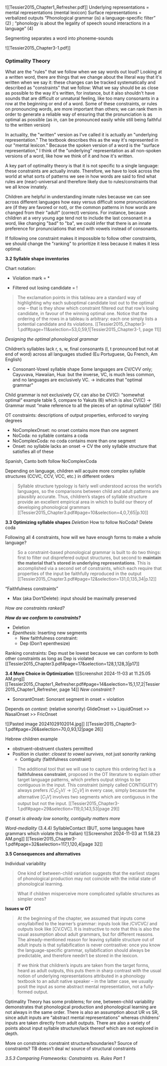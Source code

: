 ![[Tessier2015_Chapter1_Refresher.pdf]]
Underlying representations = mental representations (mental lexicon)
Surface representations = verbalized outputs
”Phonological grammar (is) a language-specific filter” (2) ; “phonology is about the legality of speech sound interactions in a language” (4)

Segmenting separates a word into phoneme-sounds



![[Tessier2015_Chapter3-1.pdf]]

### Optimality Theory 

What are the "rules" that we follow when we say words out loud? Looking at a written word, there are things that we change about the literal way that it's written when we say it: these changes can be tracked systematically and described as "constraints" that we follow: What we say should be as close as possible to the way it's written, for instance, but it also shouldn't have sounds that are difficult or unnatural feeling, like too many consonants in a row at the beginning or end of a word. Some of these constraints, or rules on pronouncing words, are more important than others; we can rank them in order to generate a reliable way of ensuring that the pronunciation is as optimal as possible (as in, can be pronounced easily while still being faithful to the written version)

In actuality, the "written" version as I've called it is actually an "underlying representation." The textbook describes this as the way it's represented in our "mental lexicon." Because the spoken version of a word is the "surface representation," I think of the "underlying" representation as all non-spoken versions of a word, like how we think of it and how it's written.

A key part of optimality theory is that it is not specific to a single language: these constraints are actually innate. Therefore, we have to look across the world at what sorts of patterns we see in how words are said to find what rules are (near)-universal and therefore likely due to rules/constraints that we all know innately. 

Children are helpful in understanding innate rules because we can see across different languages how easy versus difficult some pronunciations are (if they are favored or not), or the common patterns in how words are changed from their "adult" (correct) versions. For instance, because children at a very young age tend not to include the last consonant in a word, like changing "bad" to "ba", we could infer that there is an innate preference for pronunciations that end with vowels instead of consonants. 

If following one constraint makes it impossible to follow other constraints, we should change the "ranking" to prioritize it less because it makes it less optimal. 

**3.2 Syllable shape inventories**

Chart notation: 
* Violation mark = *
- Filtered out losing candidate = !
> The exclamation points in this tableau are a standard way of highlighting why each suboptimal candidate lost out to the optimal one – that is they show which constraint filtered out that row’s losing candidate, in favour of the winning optimal one. Notice that the ordering of the rows in a tableau is arbitrary: each one simply lists a potential candidate and its violations. [[Tessier2015_Chapter3-1.pdf#page=11&selection=53,0,59,1|Tessier2015_Chapter3-1, page 11]]


*Designing the optimal phonological grammar*

Children’s syllables lack r, s, w, final consonants (l, t pronounced but not at end of word) across all languages studied (Eu Portuguese, Qu French, Am English)
- Consonant-Vowel syllable shape 
Some languages are CV/CVV only; Cayuvava, Hawaiian, Hua: but the inverse, VC, is much less common, and no languages are exclusively VC. 
	→ indicates that "optimal grammar" 

Child grammar is not exclusively CV, can also be CV(C): “somewhat optimal” example table 5, compare to Yakuts (6) which is also CV(C)
-> Grammar must “make reference to all the pieces of an optimal syllable” (56)

OT constraints: descriptions of output properties, enforced to varying degrees 
- NoComplexOnset: no onset contains more than one segment 
- NoCoda: no syllable contains a coda 
- NoComplexCoda: no coda contains more than one segment 
- Onset: no syllable lacks an onset
→ CV the only syllable structure that satisfies all of these

Spanish, Canto both follow NoComplexCoda

Depending on language, children will acquire more complex syllable structures (CCVC, CCV, VCC, etc.) in different orders

>  Syllable structure typology is fairly well understood across the world’s languages, so the comparisons between child and adult patterns are plausibly accurate. Thus, children’s stages of syllable structure provide an excellent empirical area in which to build our theory of developing phonological grammars [[Tessier2015_Chapter3.pdf#page=10&selection=4,0,7,65|p.10]]

**3.3 Optimizing syllable shapes**
*Deletion*
How to follow NoCoda? Delete coda

Following all 4 constraints, how will we have enough forms to make a whole language? 
> So a constraint-based phonological grammar is built to do two things: first to filter out disprefered output structures, but second to **maintain the material that’s stored in underlying representations**. This is accomplished via a second set of constraints, which each require that properties of the input be faithfully reproduced in the output [[Tessier2015_Chapter3.pdf#page=12&selection=131,0,135,34|p.12]]

“Faithfulness constraints”
- Max (aka Don‘tDelete): input should be maximally preserved 

*How are constraints ranked?*

***How do we conform to constraints?***
- Deletion
- *Epenthesis*: Inserting new segments
	- New faithfulness constraint: 
	- Dep (Don’t epenthesize)

Ranking constraints: Dep must be lowest because we can conform to both other constraints as long as Dep is violated [[Tessier2015_Chapter3.pdf#page=17&selection=128,1,128,3|p17]]

**3.4 More Choice in Optimization**
![[Screenshot 2024-11-03 at 11.25.05 AM.png]][[Tessier2015_Chapter1_Refresher.pdf#page=14&selection=15,1,17,2|Tessier2015_Chapter1_Refresher, page 14]]
*New constraint:*?
- SonorantOnset: Sonorant segment in onset = violation

Depends on *context:* (relative sonority)
GlideOnset >> LiquidOnset >> NasalOnset >> FricOnset

![[Pasted image 20241029102014.jpg]]
[[Tessier2015_Chapter3-1.pdf#page=26&selection=70,0,93,12|page 26]]

Hebrew children example
- obstruent-obstruent clusters permitted
- Position in cluster: *closest to vowel survives*, not just sonority ranking
	- Contiguity (faithfulness constraint) 

> The additional tool that we will use to capture this ordering fact is a **faithfulness constraint**, proposed in the OT literature to explain other target language patterns, which prefers output strings to be contiguous in the input. This constraint (simply called CONTIGUITY) always prefers $/C_1C_2V/ \rightarrow [C_2V]$ in every case, simply because the alternative $[C_1V]$ involves two segments which are contiguous in the output but not the input. [[Tessier2015_Chapter3-1.pdf#page=29&selection=119,0,143,53|page 29]]

*If onset is already low sonority, contiguity matters more* 

*Word-mediality* (3.4.4)
SyllableContact (BUT, some languages have grammars which violate this ie Italian)
![[Screenshot 2024-11-03 at 11.58.23 AM.png]]
[[Tessier2015_Chapter3-1.pdf#page=32&selection=117,1,120,4|page 32]]

**3.5 Consequences and alternatives**

Individual variability
>One kind of between-child variation suggests that the earliest stages of phonological production may not coincide with the initial state of phonological learning.

>What if children misperceive more complicated syllable structures as simpler ones?

**Issues w OT**

> At the beginning of the chapter, we assumed that inputs come unsyllabified to the learner’s grammar: inputs look like /CVCVC/ and outputs look like [CV.CVC]. It is instructive to note that this is also the usual assumption about adult grammars, but for different reasons. The already-mentioned reason for leaving syllable structure out of adult inputs is that syllabification is never contrastive: once you know the language-specific grammar, syllabification should always be predictable, and therefore needn’t be stored in the lexicon.

> If we think that children’s inputs are taken from the target forms, heard as adult outputs, this puts them in sharp contrast with the usual notion of underlying representations attributed in a phonology textbook to an adult native speaker – in the latter case, we usually posit the input as some abstract mental representation, not a fully-formed output.

Optimality Theory has some problems; for one, between-child variability demonstrates that phonological production and phonological learning are not always in the same order. There is also an assumption about UR vs SR, since adult inputs are “abstract mental representations” whereas childrens’ inputs are taken directly from adult outputs. There are also a variety of points about input syllable structure/lack thereof which are not explored in depth. 

More on constraints: constraint structure/boundaries? Source of constraints? TB doesn’t deal w/ source of structural constraints

*3.5.3 Comparing Frameworks: Constraints vs. Rules Part 1*
